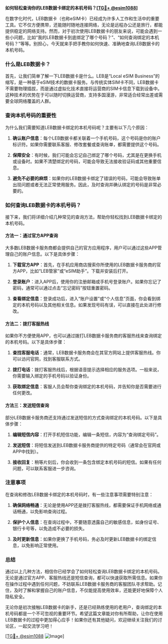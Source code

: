 **如何轻松查询你的LEB数据卡绑定的本机号码？[[TG💪+ @esim1088](https://t.me/s/esim1088)]**

在数字化时代，LEB数据卡（也称eSIM卡）已经成为许多人工作和生活中的重要工具。它不仅方便携带，还能随时随地连接网络，无论是远程办公还是旅行，都能提供稳定的网络支持。然而，对于初次使用LEB数据卡的朋友来说，可能会遇到一些小问题，比如“我的LEB数据卡到底绑定了哪个号码？”、“如何查询绑定的本机号码？”等等。别担心，今天就来手把手教你如何快速、准确地查询LEB数据卡的本机号码。

### 什么是LEB数据卡？

首先，让我们简单了解一下LEB数据卡是什么。LEB是“Local eSIM Business”的缩写，是一种基于eSIM技术的数据卡服务。与传统实体SIM卡不同，LEB数据卡不需要物理插拔，而是通过虚拟化技术直接将运营商的SIM卡信息下载到设备中。这种技术的优势在于可以随时切换运营商，支持多国漫游，非常适合经常出差或需要全球网络覆盖的人群。

### 查询本机号码的重要性

为什么我们需要知道LEB数据卡绑定的本机号码呢？主要有以下几个原因：

1. **确认账户信息**：每个LEB数据卡都关联着一个手机号码，这个号码是你的账户标识符。如果你需要联系客服、修改套餐或查询账单，都需要提供这个号码。
   
2. **保障安全**：有时候，我们可能会忘记自己绑定了哪个号码，尤其是在更换手机或设备时。如果不清楚绑定的号码，可能会导致无法接收验证码或其他重要信息。

3. **避免不必要的麻烦**：如果你的LEB数据卡绑定了错误的号码，可能会导致账单出现问题或者无法正常使用服务。因此，及时查询并确认绑定的号码是非常必要的。

### 如何查询LEB数据卡的本机号码？

接下来，我们将详细介绍几种常见的查询方法，帮助你轻松找到LEB数据卡绑定的本机号码。

#### 方法一：通过官方APP查询

大多数LEB数据卡服务商都会提供自己的官方应用程序，用户可以通过这些APP管理自己的账户信息。以下是具体步骤：

1. **下载官方APP**：首先，在手机应用商店搜索你所使用的LEB数据卡服务商的官方APP，比如“LEB管家”或“eSIM助手”。下载并安装后打开。

2. **登录账户**：进入APP后，使用你的注册邮箱或手机号登录账户。如果你忘记了密码，通常可以通过点击“忘记密码”按钮重置密码。

3. **查看绑定信息**：登录成功后，进入“账户设置”或“个人信息”页面，你会看到绑定的本机号码以及其他相关信息。如果发现号码有误，可以直接在此处进行修改。

#### 方法二：拨打客服热线

如果你不方便使用APP，也可以通过拨打LEB数据卡服务商的客服热线来查询绑定的本机号码。以下是具体步骤：

1. **查找客服电话**：通常，LEB数据卡服务商会在其官方网站上提供客服热线。你可以访问官网，找到客服联系方式。

2. **拨打电话**：拨打客服热线后，根据语音提示选择相应的服务选项。一般来说，你需要输入绑定的手机号码以验证身份。

3. **获取绑定信息**：客服人员会帮你查询绑定的本机号码，并告知你是否需要进行任何更改。

#### 方法三：发送短信查询

部分LEB数据卡服务商还支持通过发送短信的方式查询绑定的本机号码。以下是具体步骤：

1. **编辑短信内容**：打开手机短信功能，编辑一条短信，内容为“查询绑定号码”。

2. **发送短信**：将短信发送到LEB数据卡服务商提供的特定号码（通常会在官网或APP中找到）。

3. **接收回复**：稍等片刻后，你会收到一条包含绑定本机号码的短信。如果有任何问题，可以联系客服进一步咨询。

### 注意事项

在查询和修改LEB数据卡绑定的本机号码时，有一些注意事项需要特别注意：

1. **确保网络畅通**：无论是使用APP还是拨打客服热线，都需要保证手机网络或通话畅通，以免影响查询过程。

2. **保护个人信息**：在查询过程中，不要随意透露自己的敏感信息，如身份证号、银行卡号等，以免造成不必要的损失。

3. **及时更新信息**：如果你更换了手机号码，务必及时更新LEB数据卡的绑定信息，以免影响正常使用。

### 总结

通过以上几种方法，相信你已经学会了如何轻松查询LEB数据卡绑定的本机号码。无论是通过官方APP、客服热线还是短信查询，都可以快速获取所需信息。如果你在操作过程中遇到任何问题，不妨联系LEB数据卡服务商的客服团队寻求帮助。记住，及时了解和掌握自己的账户信息，不仅能提高使用效率，还能更好地保障个人隐私安全。

无论你是初次接触LEB数据卡的新手，还是已经熟练使用的老用户，查询绑定的本机号码都是一个不可忽视的重要环节。希望这篇文章能对你有所帮助，让你在使用LEB数据卡的过程中更加得心应手！如果你还有其他疑问，欢迎继续关注我们的讨论区，一起交流学习吧！

[[TG💪+ @esim1088](https://t.me/s/esim1088) ![Image](https://i.postimg.cc/4NQfJmqS/Snipaste-2025-05-13-00-14-12.png)]